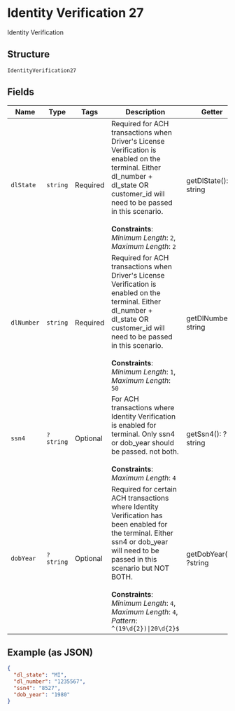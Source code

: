 
# Identity Verification 27

Identity Verification

## Structure

`IdentityVerification27`

## Fields

| Name | Type | Tags | Description | Getter | Setter |
|  --- | --- | --- | --- | --- | --- |
| `dlState` | `string` | Required | Required for ACH transactions when Driver's License Verification is enabled on the terminal.  Either dl_number + dl_state OR customer_id will need to be passed in this scenario.<br><br>**Constraints**: *Minimum Length*: `2`, *Maximum Length*: `2` | getDlState(): string | setDlState(string dlState): void |
| `dlNumber` | `string` | Required | Required for ACH transactions when Driver's License Verification is enabled on the terminal.  Either dl_number + dl_state OR customer_id will need to be passed in this scenario.<br><br>**Constraints**: *Minimum Length*: `1`, *Maximum Length*: `50` | getDlNumber(): string | setDlNumber(string dlNumber): void |
| `ssn4` | `?string` | Optional | For ACH transactions where Identity Verification is enabled for terminal. Only ssn4 or dob_year should be passed. not both.<br><br>**Constraints**: *Maximum Length*: `4` | getSsn4(): ?string | setSsn4(?string ssn4): void |
| `dobYear` | `?string` | Optional | Required for certain ACH transactions where Identity Verification has been enabled for the terminal.  Either ssn4 or dob_year will need to be passed in this scenario but NOT BOTH.<br><br>**Constraints**: *Minimum Length*: `4`, *Maximum Length*: `4`, *Pattern*: `^(19\d{2})\|20\d{2}$` | getDobYear(): ?string | setDobYear(?string dobYear): void |

## Example (as JSON)

```json
{
  "dl_state": "MI",
  "dl_number": "1235567",
  "ssn4": "8527",
  "dob_year": "1980"
}
```

